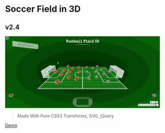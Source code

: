 # Soccer Field in 3D 
## v2.4

![Field Football](images/fieldPresentation.gif)

> Made With Pure CSS3 Transforms, SVG, jQuery

[Demo](http://dmsanchez86.github.io/Field_3d/)